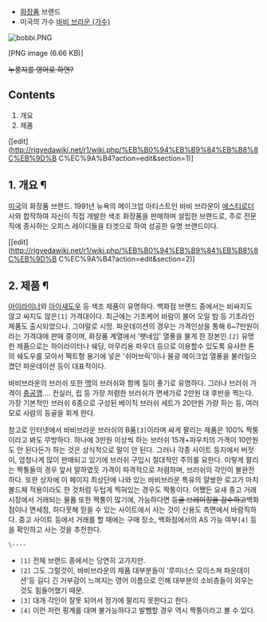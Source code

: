   * [화장품](%ED%99%94%EC%9E%A5%ED%92%88.md) 브랜드
  * 미국의 가수 [바비 브라운 (가수)](%EB%B0%94%EB%B9%84%20%EB%B8%8C%EB%9D%BC%EC%9A%B4%20%28%EA%B0%80%EC%88%98%29.md)   

![bobbi.PNG](//rv.wkcdn.net/http://rigvedawiki.net/r1/pds/bobbi.PNG)

[PNG image (6.66 KB)]

<del>누룽지를 영어로 하면?</del>

## Contents

    

1. 개요 
2. 제품 

[[edit](http://rigvedawiki.net/r1/wiki.php/%EB%B0%94%EB%B9%84%EB%B8%8C%EB%9D%B
C%EC%9A%B4?action=edit&section=1)]

## 1. 개요 ¶

[미국](%EB%AF%B8%EA%B5%AD.md)의 화장품 브랜드. 1991년 뉴욕의 메이크업 아티스트인 바비 브라운이 [에스티로더](%EC%97%90%EC%8A%A4%ED%8B%B0%20%EB%A1%9C%EB%8D%94.md) 사와 합작하여 자신이 직접 개발한
색조 화장품을 판매하며 설립한 브랜드로, 주로 전문직에 종사하는 오피스 레이디들을 타겟으로 하여 성공한 유명 브랜드이다.

  

[[edit](http://rigvedawiki.net/r1/wiki.php/%EB%B0%94%EB%B9%84%EB%B8%8C%EB%9D%B
C%EC%9A%B4?action=edit&section=2)]

## 2. 제품 ¶

[아이라이너](%EC%95%84%EC%9D%B4%EB%9D%BC%EC%9D%B4%EB%84%88.md)와
[아이섀도우](%EC%95%84%EC%9D%B4%EC%84%80%EB%8F%84%EC%9A%B0.md) 등 색조 제품이 유명하다.
백화점 브랜드 중에서는 비싸지도 않고 싸지도 않은`[1]` 가격대이다. 최근에는 기초케어 바람이 불어 오일 밤 등 기초라인 제품도
출시되었으나. 그야말로 시망. 파운데이션의 경우는 가격인상을 통해 6~7만원이라는 가격대에 판매 중이며, 화장품 계열에서 '팻네임' 열풍을
불게 한 장본인.`[2]` 유명한 제품으로는 하이라이터나 쉐딩, 마무리용 파우더 등으로 이용할수 있도록 유사한 톤의 쉐도우를 모아서 팩트형
용기에 넣은 '쉬머브릭'이나 물광 메이크업 열풍을 불러일으켰던 파운데이션 등이 대표적이다.

  

바비브라운의 브러쉬 또한 [맥](%EB%A7%A5%28%ED%99%94%EC%9E%A5%ED%92%88%29.md)의 브러쉬와 함께
질이 좋기로 유명하다. 그러나 브러쉬 가격이 [충공깽](%EC%B6%A9%EA%B3%B5%EA%B9%BD.md).... 컨실러, 립 등
가장 저렴한 브러쉬가 면세가로 2만원 대 후반을 찍는다. 가장 기본적인 브러쉬 6종으로 구성된 베이직 브러쉬 세트가 20만원 가량 하는 등,
여러모로 사람의 등골을 휘게 한다.

  

참고로 인터넷에서 바비브라운 브러쉬의 B품`[3]`이라며 싸게 팔리는 제품은 100% 짝퉁이라고 봐도 무방하다. 하나에 3만원 이상씩 하는
브러쉬 15개+파우치의 가격이 10만원도 안 된다든가 하는 것은 상식적으로 말이 안 된다. 그러나 각종 사이트 등지에서 버젓이, 엄청나게
많이 판매되고 있기에 브러쉬 구입시 절대적인 주의를 요한다. 이렇게 팔리는 짝퉁들의 경우 앞서 말하였듯 가격이 파격적으로 저렴하며, 브러쉬의
각인이 불완전하다. 또한 상자에 이 페이지 최상단에 나와 있는 바비브라운 특유의 얄쌍한 로고가 마치 볼드체 적용이라도 한 것처럼 두텁게
찍혀있는 경우도 짝퉁이다. 어쨌든 요새 중고 거래 시장에서 거래되는 물품 또한 짝퉁이 많기에, 가능하다면 <del>등골 브레이킹을
감수하고</del>백화점이나 면세점, 하다못해 믿을 수 있는 사이트에서 사는 것이 신용도 측면에서 바람직하다. 중고 사이트 등에서 거래를 할
때에는 구매 장소, 백화점에서의 AS 가능 여부`[4]` 등을 확인하고 사는 것을 추천한다.  

`\----`

  * `[1]` 전체 브랜드 중에서는 당연히 고가지만.
  * `[2]` 그도 그럴것이, 바비브라운의 제품 대부분들이 '루미너스 모이스쳐 파운데이션'등 길디 긴 거부감이 느껴지는 영어 이름으로 인해 대부분의 소비층들이 외우는 것도 힘들어했기 때문.
  * `[3]` 대개 각인이 잘못 되어서 정가에 팔리지 못한다고 한다.
  * `[4]` 이런 저런 핑계를 대며 불가능하다고 발뺌할 경우 역시 짝퉁이라고 볼 수 있다.

